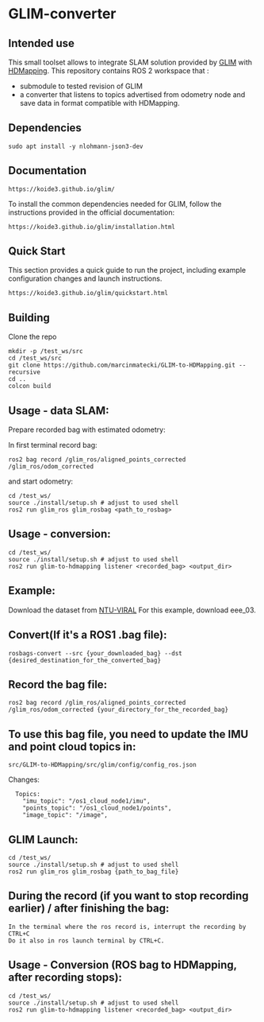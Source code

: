# GLIM-converter

## Intended use 

This small toolset allows to integrate SLAM solution provided by [GLIM](https://github.com/koide3/glim) with [HDMapping](https://github.com/MapsHD/HDMapping).
This repository contains ROS 2 workspace that :
  - submodule to tested revision of GLIM
  - a converter that listens to topics advertised from odometry node and save data in format compatible with HDMapping.

## Dependencies

```shell
sudo apt install -y nlohmann-json3-dev
```

## Documentation
```shell
https://koide3.github.io/glim/
```

To install the common dependencies needed for GLIM, follow the instructions provided in the official documentation:
```shell
https://koide3.github.io/glim/installation.html
```
## Quick Start

This section provides a quick guide to run the project, including example configuration changes and launch instructions.

```shell
https://koide3.github.io/glim/quickstart.html
```

## Building

Clone the repo
```shell
mkdir -p /test_ws/src
cd /test_ws/src
git clone https://github.com/marcinmatecki/GLIM-to-HDMapping.git --recursive
cd ..
colcon build
```

## Usage - data SLAM:

Prepare recorded bag with estimated odometry:

In first terminal record bag:
```shell
ros2 bag record /glim_ros/aligned_points_corrected /glim_ros/odom_corrected
```

and start odometry:
```shell 
cd /test_ws/
source ./install/setup.sh # adjust to used shell
ros2 run glim_ros glim_rosbag <path_to_rosbag>
```

## Usage - conversion:

```shell
cd /test_ws/
source ./install/setup.sh # adjust to used shell
ros2 run glim-to-hdmapping listener <recorded_bag> <output_dir>
```

## Example:

Download the dataset from [NTU-VIRAL](https://ntu-aris.github.io/ntu_viral_dataset/)
For this example, download eee_03.

## Convert(If it's a ROS1 .bag file):

```shell
rosbags-convert --src {your_downloaded_bag} --dst {desired_destination_for_the_converted_bag}
```

## Record the bag file:

```shell
ros2 bag record /glim_ros/aligned_points_corrected /glim_ros/odom_corrected {your_directory_for_the_recorded_bag}
```
## To use this bag file, you need to update the IMU and point cloud topics in:

```shell
src/GLIM-to-HDMapping/src/glim/config/config_ros.json
```

Changes:

```shell
  Topics:
    "imu_topic": "/os1_cloud_node1/imu",
    "points_topic": "/os1_cloud_node1/points",
    "image_topic": "/image",
```

## GLIM Launch:

```shell
cd /test_ws/
source ./install/setup.sh # adjust to used shell
ros2 run glim_ros glim_rosbag {path_to_bag_file} 
```

## During the record (if you want to stop recording earlier) / after finishing the bag:

```shell
In the terminal where the ros record is, interrupt the recording by CTRL+C
Do it also in ros launch terminal by CTRL+C.
```

## Usage - Conversion (ROS bag to HDMapping, after recording stops):

```shell
cd /test_ws/
source ./install/setup.sh # adjust to used shell
ros2 run glim-to-hdmapping listener <recorded_bag> <output_dir>
```

